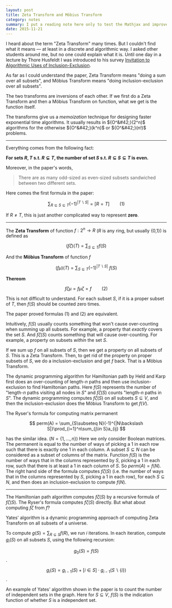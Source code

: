 ```yaml
---
layout: post
title: Zeta Transform and Möbius Transform
category: notes
summary: I put a reading note here only to test the Mathjax and improve the layouts.
date: 2015-11-21
---
```


I heard about the term "Zeta Transform" many times. But I couldn't find what it means — at least in a discrete and algorithmic way. I asked other students around me, but no one could explain what it is. Until one day in a lecture by Thore Husfeldt I was introduced to his survey [Invitation to Algorithmic Uses of  Inclusion-Exclusion](http://arxiv.org/abs/1105.2942).

As far as I could understand the paper, Zeta Transform means "doing a sum over all subsets", and Möbius Transform means "doing inclusion-exclusion over all subsets".

The two transforms are inversions of each other. If we first do a Zeta Transform and then a Möbius Transform on function, what we get is the function itself.

The transforms give us a *memoization* technique for designing faster exponential time algorithms. It usually results in ${O^&#42;}(2^n)$ algorithms for the otherwise ${O^&#42;}(k^n)$ or ${O^&#42;}(n!)$ problems.

--------------------------

Everything comes from the following fact:

**For sets $R,T$ s.t. $R \subsetneq T$, the number of set $S$ s.t. $R \subseteq S \subseteq T$ is even.**

Moreover, in the paper's words,

> There are as many odd-sized as even-sized subsets sandwiched between two different sets.

Here comes the first formula in the paper:

$$
\sum_{R \subseteq S \subseteq T} (-1)^{|T\backslash S|} = [R=T]      \qquad(1)
$$

If $R \neq T$, this is just another complicated way to represent **zero**.

------------------

The **Zeta Transform** of function $f:2^n \rightarrow R$ ($R$ is any ring, but usually \{0,1\}) is defined as

$$
(f\zeta)(T) = \sum_{S\subseteq T} f(S)
$$

And the **Möbius Transform** of function $f$

$$
(f\mu)(T) = \sum_{S \subseteq T}(-1)^{|T \backslash S|}\ f(S)
$$

**Thereom**

$$
f\zeta\mu = f\mu\zeta = f \qquad (2)
$$

This is not difficult to understand. For each subset $S$, if it is a proper subset of $T$, then $f(S)$ should be counted zero times.

The paper proved formulas (1) and (2) are equivalent.

Intuitively, $f(S)$ usually counts something that won't cause over-counting when summing up all subsets. For example, a property that *exactly* covers the set $S$. And $f\zeta(S)$ counts something that will cause over-counting. For example, a property on subsets *within* the set $S$.

If we sum up $f$ on all subsets of $S$, then we get a property on all subsets of $S$. This is a Zeta Transform. Then, to get rid of the property on proper subsets of $S$, we do a inclusion-exclusion and get $f$ back. That is a  Möbius Transform.

The dynamic programming algorithm for Hamiltonian path by Held and Karp first does an over-counting of length-$n$ paths and then use inclusion-exclusion to find Hamiltonian paths. Here $f(S)$ represents the number of "length-$n$ paths visiting all nodes in $S$" and $f\zeta(S)$ counts "length-$n$ paths in $S$". The dynamic programming computes $f\zeta(S)$ on all subsets $S\subseteq V$, and then the inclusion-exclusion does the Möbius Transform to get $f(V)$.

The Ryser's formula for computing matrix permanent

$$
perm(A) = \sum_{S\subseteq N}(-1)^{|N\backslash S|}\prod_{i=1}^n\sum_{j\in S}a_{ij}
$$

has the similar idea. ($N = \{1, \dots, n\}$) Here we only consider Boolean matrices. The permanent is equal to the number of ways of picking a 1 in each row such that there is exactly one  1 in each column. A subset $S \subseteq N$ can be considered as a subset of columns of the matrix. Function $f(S)$ is the number of ways that in the columns represented by $S$, picking a 1 in each row, such that there is at least a 1 in each column of $S$. So $perm(A) = f(N)$. The right hand side of the formula computes $f\zeta(S)$ (i.e. the number of ways that in the columns represented by $S$, picking a 1 in each row), for each $S\subseteq N$, and then does an inclusion-exclusion to compute $f(N)$.

-------------------

The Hamiltonian path algorithm computes $f\zeta(S)$ by a recursive formula of $f\zeta(S)$. The Ryser's formula computes $f\zeta(S)$ directly. But what about computing $f\zeta$ from $f$?

Yates' algorithm is a dynamic programming approach of computing Zeta Transform on all subsets of a universe.

To compute $g(S) = \sum_{R\subseteq S}f(R)$, we run $i$ iterations. In each iteration, compute $g_i(S)$ on all subsets $S$, using the following recursion:

$$g_0(S) = f(S)$$.

$$g_i(S) = g_{i-1}(S) + [i \in S]\cdot g_{i-1}(S \backslash \{i\})$$.

An example of Yates' algorithm shown in the paper is to count the number of independent sets in the graph. Here for $S \subseteq V$, $f(S)$ is the indication function of whether $S$ is a independent set.